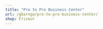 ```yaml
---
title: "Pro to Pro Business Center"
url: /gbarnga/pro-to-pro-business-center/
shop: Friseur
---
```

